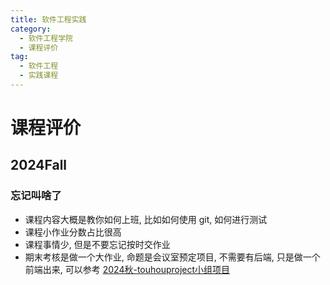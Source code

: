 ```yaml
---
title: 软件工程实践
category:
  - 软件工程学院
  - 课程评价
tag:
  - 软件工程
  - 实践课程
---
```


# 课程评价
## 2024Fall
### 忘记叫啥了
- 课程内容大概是教你如何上班, 比如如何使用 git, 如何进行测试
- 课程小作业分数占比很高
- 课程事情少, 但是不要忘记按时交作业
- 期末考核是做一个大作业, 命题是会议室预定项目, 不需要有后端, 只是做一个前端出来, 可以参考 [2024秋-touhouproject小组项目](https://github.com/KirisameVanilla/meeting_room_appointment_system.git)